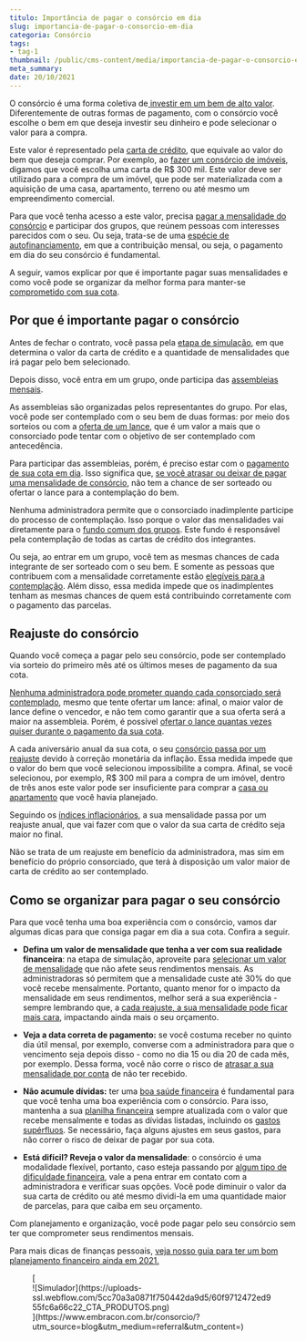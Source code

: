 ```yaml
---
titulo: Importância de pagar o consórcio em dia
slug: importancia-de-pagar-o-consorcio-em-dia
categoria: Consórcio
tags:
- tag-1
thumbnail: /public/cms-content/media/importancia-de-pagar-o-consorcio-em-dia.jpg
meta_summary: 
date: 20/10/2021
---
```

O consórcio é uma forma coletiva de[ investir em um bem de alto valor](https://www.embracon.com.br/blog/8-motivos-que-comprovam-que-consorcio-e-investimento). Diferentemente de outras formas de pagamento, com o consórcio você escolhe o bem em que deseja investir seu dinheiro e pode selecionar o valor para a compra.

Este valor é representado pela [carta de crédito](https://www.embracon.com.br/blog/o-que-e-a-carta-de-credito-como-funciona-e-como-usar), que equivale ao valor do bem que deseja comprar. Por exemplo, ao [fazer um consórcio de imóveis](https://www.embracon.com.br/blog/6-coisas-contratar-consorcio-de-imoveis), digamos que você escolha uma carta de R$ 300 mil. Este valor deve ser utilizado para a compra de um imóvel, que pode ser materializada com a aquisição de uma casa, apartamento, terreno ou até mesmo um empreendimento comercial.

Para que você tenha acesso a este valor, precisa [pagar a mensalidade do consórcio](https://www.embracon.com.br/blog/qual-o-valor-ideal-da-parcela-mensal-de-um-consorcio) e participar dos grupos, que reúnem pessoas com interesses parecidos com o seu. Ou seja, trata-se de uma [espécie de autofinanciamento](https://www.embracon.com.br/blog/autofinanciamento-o-que-e-e-como-um-consorcio-pode-ajuda-lo), em que a contribuição mensal, ou seja, o pagamento em dia do seu consórcio é fundamental.

A seguir, vamos explicar por que é importante pagar suas mensalidades e como você pode se organizar da melhor forma para manter-se [comprometido com sua cota](https://www.embracon.com.br/blog/entenda-o-que-e-e-como-funciona-uma-cota-de-consorcio).

Por que é importante pagar o consórcio 
---------------------------------------

Antes de fechar o contrato, você passa pela [etapa de simulação](https://www.embracon.com.br/blog/descubra-como-fazer-uma-simulacao-no-consorcio), em que determina o valor da carta de crédito e a quantidade de mensalidades que irá pagar pelo bem selecionado.

Depois disso, você entra em um grupo, onde participa das [assembleias mensais](https://www.embracon.com.br/blog/assembleia-de-consorcio-como-funciona).

As assembleias são organizadas pelos representantes do grupo. Por elas, você pode ser contemplado com o seu bem de duas formas: por meio dos sorteios ou com a [oferta de um lance](https://www.embracon.com.br/blog/como-fazer-oferta-de-lance-em-consorcio), que é um valor a mais que o consorciado pode tentar com o objetivo de ser contemplado com antecedência.

Para participar das assembleias, porém, é preciso estar com o [pagamento de sua cota em dia](https://www.embracon.com.br/blog/entenda-o-pagamento-do-bem-no-consorcio). Isso significa que, [se você atrasar ou deixar de pagar uma mensalidade de consórcio](https://www.embracon.com.br/conhecaoconsorcio/o-que-pode-ocorrer-no-caso-de-atraso-ou-falta-de-pagamento-das-parcelas), não tem a chance de ser sorteado ou ofertar o lance para a contemplação do bem.

Nenhuma administradora permite que o consorciado inadimplente participe do processo de contemplação. Isso porque o valor das mensalidades vai diretamente para o [fundo comum dos grupos](https://www.embracon.com.br/blog/o-que-e-o-fundo-comum-no-consorcio). Este fundo é responsável pela contemplação de todas as cartas de crédito dos integrantes.

Ou seja, ao entrar em um grupo, você tem as mesmas chances de cada integrante de ser sorteado com o seu bem. E somente as pessoas que contribuem com a mensalidade corretamente estão [elegíveis para a contemplação](https://www.embracon.com.br/blog/saiba-o-que-fazer-quando-for-contemplado-no-consorcio). Além disso, essa medida impede que os inadimplentes tenham as mesmas chances de quem está contribuindo corretamente com o pagamento das parcelas.

Reajuste do consórcio 
----------------------

Quando você começa a pagar pelo seu consórcio, pode ser contemplado via sorteio do primeiro mês até os últimos meses de pagamento da sua cota.

[Nenhuma administradora pode prometer quando cada consorciado será contemplado](https://www.embracon.com.br/blog/nao-existe-promessa-de-contemplacao-em-consorcio), mesmo que tente ofertar um lance: afinal, o maior valor de lance define o vencedor, e não tem como garantir que a sua oferta será a maior na assembleia. Porém, é possível [ofertar o lance quantas vezes quiser durante o pagamento da sua cota](https://www.embracon.com.br/conhecaoconsorcio/como-ofertar-um-lance).

A cada aniversário anual da sua cota, o seu [consórcio passa por um reajuste](https://www.embracon.com.br/blog/reajuste-do-consorcio-entenda) devido à correção monetária da inflação. Essa medida impede que o valor do bem que você selecionou impossibilite a compra. Afinal, se você selecionou, por exemplo, R$ 300 mil para a compra de um imóvel, dentro de três anos este valor pode ser insuficiente para comprar a [casa ou apartamento](https://www.embracon.com.br/blog/casa-ou-apartamento-qual-a-melhor-escolha-para-voce) que você havia planejado.

Seguindo os [índices inflacionários](https://www.embracon.com.br/blog/entenda-a-importancia-da-taxa-selic-e-da-inflacao), a sua mensalidade passa por um reajuste anual, que vai fazer com que o valor da sua carta de crédito seja maior no final.

Não se trata de um reajuste em benefício da administradora, mas sim em benefício do próprio consorciado, que terá à disposição um valor maior de carta de crédito ao ser contemplado.

Como se organizar para pagar o seu consórcio 
---------------------------------------------

Para que você tenha uma boa experiência com o consórcio, vamos dar algumas dicas para que consiga pagar em dia a sua cota. Confira a seguir.

- **Defina um valor de mensalidade que tenha a ver com sua realidade financeira**: na etapa de simulação, aproveite para [selecionar um valor de mensalidade](https://www.embracon.com.br/blog/como-calcular-as-parcelas-no-consorcio) que não afete seus rendimentos mensais. As administradoras só permitem que a mensalidade custe até 30% do que você recebe mensalmente. Portanto, quanto menor for o impacto da mensalidade em seus rendimentos, melhor será a sua experiência - sempre lembrando que, a [cada reajuste, a sua mensalidade pode ficar mais cara](https://www.embracon.com.br/blog/reajuste-consorcio-como-e-feito), impactando ainda mais o seu orçamento.
- **Veja a data correta de pagamento:** se você costuma receber no quinto dia útil mensal, por exemplo, converse com a administradora para que o vencimento seja depois disso - como no dia 15 ou dia 20 de cada mês, por exemplo. Dessa forma, você não corre o risco de [atrasar a sua mensalidade por conta](https://www.embracon.com.br/conhecaoconsorcio/ja-estou-com-o-bem-o-que-devo-fazer-se-atrasar-a-parcela) de não ter recebido.

- **Não acumule dívidas:** ter uma [boa saúde financeira](https://www.embracon.com.br/blog/entenda-como-e-possivel-manter-a-saude-financeira-da-sua-familia) é fundamental para que você tenha uma boa experiência com o consórcio. Para isso, mantenha a sua [planilha financeira](https://www.embracon.com.br/blog/como-criar-uma-planilha-de-planejamento-financeiro) sempre atualizada com o valor que recebe mensalmente e todas as dívidas listadas, incluindo os [gastos supérfluos](https://www.embracon.com.br/blog/gastos-superfluos-e-essenciais-saiba-diferenciar). Se necessário, faça alguns ajustes em seus gastos, para não correr o risco de deixar de pagar por sua cota.
- **Está difícil? Reveja o valor da mensalidade**: o consórcio é uma modalidade flexível, portanto, caso esteja passando por [algum tipo de dificuldade financeira](https://www.embracon.com.br/blog/perda-de-renda-como-lidar), vale a pena entrar em contato com a administradora e verificar suas opções. Você pode diminuir o valor da sua carta de crédito ou até mesmo dividi-la em uma quantidade maior de parcelas, para que caiba em seu orçamento.

Com planejamento e organização, você pode pagar pelo seu consórcio sem ter que comprometer seus rendimentos mensais.

Para mais dicas de finanças pessoais, [veja nosso guia para ter um bom planejamento financeiro ainda em 2021.](https://www.embracon.com.br/blog/como-fazer-um-planejamento-financeiro-em-2021)

<figure class="w-richtext-figure-type-image w-richtext-align-center">[<div>![Simulador](https://uploads-ssl.webflow.com/5cc70a3a0871f750442da9d5/60f9712472ed955fc6a66c22_CTA_PRODUTOS.png)</div>](https://www.embracon.com.br/consorcio/?utm_source=blog&utm_medium=referral&utm_content=)</figure>
